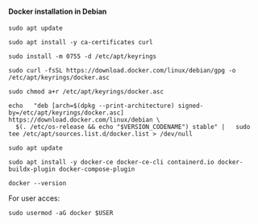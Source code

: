 #### Docker installation in Debian

```
sudo apt update
```

```
sudo apt install -y ca-certificates curl
```

```
sudo install -m 0755 -d /etc/apt/keyrings
```

```
sudo curl -fsSL https://download.docker.com/linux/debian/gpg -o /etc/apt/keyrings/docker.asc
```

```
sudo chmod a+r /etc/apt/keyrings/docker.asc
```

```
echo   "deb [arch=$(dpkg --print-architecture) signed-by=/etc/apt/keyrings/docker.asc] https://download.docker.com/linux/debian \
  $(. /etc/os-release && echo "$VERSION_CODENAME") stable" |   sudo tee /etc/apt/sources.list.d/docker.list > /dev/null
```

```
sudo apt update
```

```
sudo apt install -y docker-ce docker-ce-cli containerd.io docker-buildx-plugin docker-compose-plugin
```

```
docker --version
```

For user acces:

``
sudo usermod -aG docker $USER
``
